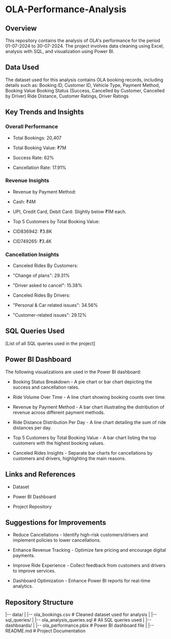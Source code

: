 # OLA-Performance-Analysis

## Overview

This repository contains the analysis of OLA's performance for the period 01-07-2024 to 30-07-2024. The project involves data cleaning using Excel, analysis with SQL, and visualization using Power BI.

## Data Used

The dataset used for this analysis contains OLA booking records, including details such as:
Booking ID, Customer ID, Vehicle Type, Payment Method, Booking Value
Booking Status (Success, Cancelled by Customer, Cancelled by Driver)
Ride Distance, Customer Ratings, Driver Ratings

## Key Trends and Insights

### Overall Performance

- Total Bookings: 20,407

- Total Booking Value: ₹7M

- Success Rate: 62%

- Cancellation Rate: 17.91%

### Revenue Insights

- Revenue by Payment Method:

- Cash: ₹4M

- UPI, Credit Card, Debit Card: Slightly below ₹1M each.

- Top 5 Customers by Total Booking Value:

- CID836942: ₹3.8K

- CID749265: ₹3.4K

### Cancellation Insights

- Canceled Rides By Customers:

- "Change of plans": 29.31%

- "Driver asked to cancel": 15.38%

- Canceled Rides By Drivers:

- "Personal & Car related issues": 34.56%

- "Customer-related issues": 29.12%

## SQL Queries Used

[List of all SQL queries used in the project]

## Power BI Dashboard 

The following visualizations are used in the Power BI dashboard:

- Booking Status Breakdown - A pie chart or bar chart depicting the success and cancellation rates.

- Ride Volume Over Time - A line chart showing booking counts over time.

- Revenue by Payment Method - A bar chart illustrating the distribution of revenue across different payment methods.

- Ride Distance Distribution Per Day - A line chart detailing the sum of ride distances per day.

- Top 5 Customers by Total Booking Value - A bar chart listing the top customers with the highest booking values.

- Canceled Rides Insights - Separate bar charts for cancellations by customers and drivers, highlighting the main reasons.

## Links and References

- Dataset

- Power BI Dashboard

- Project Repository

## Suggestions for Improvements

- Reduce Cancellations - Identify high-risk customers/drivers and implement policies to lower cancellations.

- Enhance Revenue Tracking - Optimize fare pricing and encourage digital payments.

- Improve Ride Experience - Collect feedback from customers and drivers to improve services.

- Dashboard Optimization - Enhance Power BI reports for real-time analytics.

## Repository Structure

|-- data/
|   |-- ola_bookings.csv  # Cleaned dataset used for analysis
|
|-- sql_queries/
|   |-- ola_analysis_queries.sql  # All SQL queries used
|
|-- dashboards/
|   |-- ola_performance.pbix  # Power BI dashboard file
|
|-- README.md  # Project Documentation

